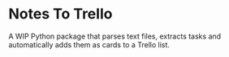 # Notes To Trello
A WIP Python package that parses text files, extracts tasks and automatically adds them as cards to a Trello list.